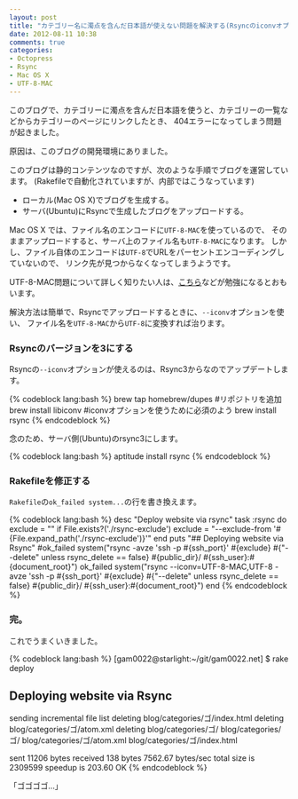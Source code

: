 ```yaml
---
layout: post
title: "カテゴリー名に濁点を含んだ日本語が使えない問題を解決する(Rsyncのiconvオプションを使う)"
date: 2012-08-11 10:38
comments: true
categories: 
- Octopress
- Rsync
- Mac OS X
- UTF-8-MAC
---
```


このブログで、カテゴリーに濁点を含んだ日本語を使うと、カテゴリーの一覧などからカテゴリーのページにリンクしたとき、
404エラーになってしまう問題が起きました。

原因は、このブログの開発環境にありました。

このブログは静的コンテンツなのですが、次のような手順でブログを運営しています。
(Rakefileで自動化されていますが、内部ではこうなっています)

* ローカル(Mac OS X)でブログを生成する。
* サーバ(Ubuntu)にRsyncで生成したブログをアップロードする。

Mac OS X では、ファイル名のエンコードに`UTF-8-MAC`を使っているので、
そのままアップロードすると、サーバ上のファイル名も`UTF-8-MAC`になります。
しかし、ファイル自体のエンコードは`UTF-8`でURLをパーセントエンコーディングしていないので、
リンク先が見つからなくなってしまうようです。

UTF-8-MAC問題について詳しく知りたい人は、[こちら](http://d.hatena.ne.jp/miau/20110805/1312555736)などが勉強になるとおもいます。

解決方法は簡単で、Rsyncでアップロードするときに、`--iconv`オプションを使い、
ファイル名を`UTF-8-MAC`から`UTF-8`に変換すれば治ります。

### Rsyncのバージョンを3にする

Rsyncの`--iconv`オプションが使えるのは、Rsync3からなのでアップデートします。

{% codeblock lang:bash %}
brew tap homebrew/dupes #リポジトリを追加
brew install libiconv #iconvオプションを使うために必須のよう
brew install rsync
{% endcodeblock %}

念のため、サーバ側(Ubuntu)のrsync3にします。

{% codeblock lang:bash %}
aptitude install rsync
{% endcodeblock %}

### Rakefileを修正する

`Rakefile`の`ok_failed system...`の行を書き換えます。

{% codeblock lang:bash %}
desc "Deploy website via rsync"
task :rsync do
  exclude = ""
  if File.exists?('./rsync-exclude')
    exclude = "--exclude-from '#{File.expand_path('./rsync-exclude')}'"
  end
  puts "## Deploying website via Rsync"
  #ok_failed system("rsync -avze 'ssh -p #{ssh_port}' #{exclude} #{"--delete" unless rsync_delete == false} #{public_dir}/ #{ssh_user}:#{document_root}")
  ok_failed system("rsync --iconv=UTF-8-MAC,UTF-8 -avze 'ssh -p #{ssh_port}' #{exclude} #{"--delete" unless rsync_delete == false} #{public_dir}/ #{ssh_user}:#{document_root}")
end
{% endcodeblock %}

### 完。

これでうまくいきました。

{% codeblock lang:bash %}
[gam0022@starlight:~/git/gam0022.net] $ rake deploy
## Deploying website via Rsync
sending incremental file list
deleting blog/categories/ゴ/index.html
deleting blog/categories/ゴ/atom.xml
deleting blog/categories/ゴ/
blog/categories/ゴ/
blog/categories/ゴ/atom.xml
blog/categories/ゴ/index.html

sent 11206 bytes  received 138 bytes  7562.67 bytes/sec
total size is 2309599  speedup is 203.60
OK
{% endcodeblock %}

「ゴゴゴゴ…」
